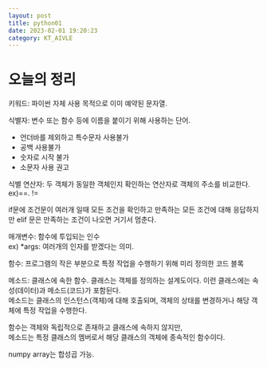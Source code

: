 ```yaml
---
layout: post
title: python01
date: 2023-02-01 19:20:23 
category: KT_AIVLE
---
```


# 오늘의 정리  
  
키워드: 파이썬 자체 사용 목적으로 이미 예약된 문자열.  
   
식별자: 변수 또는 함수 등에 이름을 붙이기 위해 사용하는 단어.  
- 언더바를 제외하고 특수문자 사용불가  
- 공백 사용불가  
- 숫자로 시작 불가  
- 소문자 사용 권고  
  
식별 연산자: 두 객체가 동일한 객체인지 확인하는 연산자로 객체의 주소를 비교한다.  
ex)==. !=   
  
if문에 조건문이 여러개 일때 모든 조건을 확인하고 만족하는 모든 조건에 대해 응답하지만 elif 문은 만족하는 조건이 나오면 거기서 멈춘다.  
  
매개변수: 함수에 투입되는 인수  
ex) *args: 여러개의 인자를 받겠다는 의미.  
  
함수: 프로그램의 작은 부분으로 특정 작업을 수행하기 위해 미리 정의한 코드 블록  
  
메소드: 클래스에 속한 함수.  클래스는 객체를 정의하는 설계도이다.  이런 클래스에는 속성(데이터)과 메소드(코드)가 포함된다.  
메소드는 클래스의 인스턴스(객체)에 대해 호출되며, 객체의 상태를 변경하거나 해당 객체에 특정 작업을 수행한다.  
  
함수는 객체와 독립적으로 존재하고 클래스에 속하지 않지만,  
메소드는 특정 클래스의 멤버로서 해당 클래스의 객체에 종속적인 함수이다.  
  
numpy array는 합성곱 가능.  

